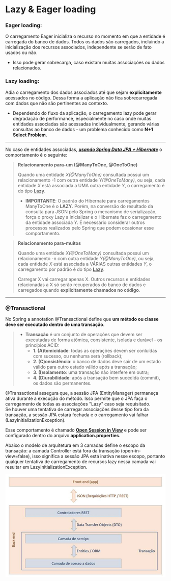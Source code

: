 #  Lazy & Eager loading

### Eager loading:
O carregamento Eager inicializa o recurso no momento em que a entidade é carregada do banco de dados. 
Todos os dados são carregados, incluindo a inicialização dos recursos associados, independente 
se serão de fato usados ou não.<br>
* Isso pode gerar sobrecarga, caso existam muitas associações ou dados relacionados.

### Lazy loading:
Adia o carregamento dos dados associados até que sejam **explicitamente** acessados no 
código. Dessa forma a aplicação não fica sobrecarregada com dados que não são pertinentes ao contexto.
* Dependendo do fluxo da aplicação, o carregamento lazy pode gerar degradação de performance, especialmente
no caso onde muitas entidades associadas são acessadas individualmente, gerando várias consultas ao
banco de dados - um problema conhecido como **N+1 Select Problem**.

***

No caso de entidades associadas, ***<ins>usando Spring Data JPA + Hibernate*** o comportamento é o seguinte:

>**Relacionamento para-um (@ManyToOne, @OneToOne)**
>
> Quando uma entidade *X(@ManyToOne)* consultada possui um relacionamento -1 com outra entidade *Y(@OneToMany)*, 
> ou seja, cada entidade *X* está associada a UMA outra entidade *Y*, o carregamento é do
> tipo **<ins>Lazy**.
>
> 
> * **IMPORTANTE**: O padrão do Hibernate para carregamentos ManyToOne é o **LAZY**. Porém, na conversão
> do resultado da consulta para JSON pelo Spring o mecanismo de serialização, força o proxy Lazy a inicializar 
> e o Hibernate faz o carregamento da entidade associada Y. 
> É necessário considerar outros processos realizados pelo Spring que podem ocasionar esse comportamento.

>**Relacionamento para-muitos**
>
> Quando uma entidade *X(@OneToMany)* consultada possui um relacionamento -n com outra entidade *Y(@ManyToOne)*, 
> ou seja, cada entidade *X* está associada a VÁRIAS outras entidades *Y*, o carregamento por padrão é do
> tipo **<ins>Lazy**.
> 
> Carregar X vai carregar apenas X. Outros recursos e entidades relacionadas a X só serão recuperados
> do banco de dados e carregados quando **explicitamente chamados no código**.

***
### @Transactional
No Spring a annotation @Transactional define que **um método ou classe deve ser executado dentro de uma
transação**.
>- **Transação** é um conjunto de operações que devem ser executadas de forma atômica, consistente, isolada e
>durável - os princípios ACID:
>   - **1. (A)tomicidade**: todas as operações devem ser conluídas com sucesso, ou nenhuma será (rollback);
>   - **2. (C)onsistência**: o banco de dados deve sair de um estado válido para outro estado válido após
>   a transação;
>   - **3. (I)solamento**: uma transação não interfere em outra;
>   - **4. (D)urabilidade**: após a transação bem sucedida (commit), os dados são permanentes.

@Transactional assegura que, a sessão JPA (EntityManager) permaneça ativa durante a execução do método. Isso
permite que o JPA faça o carregamento de todas as associações "Lazy" caso seja requisitado. 
<br>Se houver uma tentativa de carregar associações desse tipo fora da transação, a sessão JPA estará fechada e
o carregamento vai falhar (LazyInitializationException).

Esse comportamento é chamado **<ins>Open Session in View** e pode ser configurado dentro do arquivo **application.properties**.

Abaixo o modelo de arquitetura em 3 camadas define o escopo da transação: a camada Controller está fora
da transação (open-in-view=false), isso significa a sessão JPA está inativa nesse escopo, portanto qualquer tentativa 
de carregamento de recursos lazy nessa camada vai resultar em LazyInitializationException.

<p align="center">
    <img alt="alt text" src="three-layer-arq.png" title="3-layer-arq"/>
</p>    

